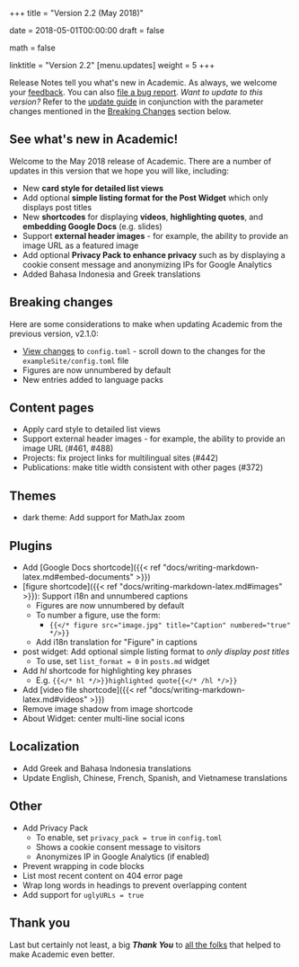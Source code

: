 +++
title = "Version 2.2 (May 2018)"

date = 2018-05-01T00:00:00
draft = false

math = false

linktitle = "Version 2.2"
[menu.updates]
  weight = 5
+++

Release Notes tell you what's new in Academic. As always, we welcome your [feedback](https://github.com/gcushen/hugo-academic/issues). You can also [file a bug report](https://github.com/gcushen/hugo-academic/issues). *Want to update to this version?* Refer to the [update guide](../../docs/update) in conjunction with the parameter changes mentioned in the [Breaking Changes](#breaking-changes) section below.

## See what's new in Academic!

Welcome to the May 2018 release of Academic. There are a number of updates in this version that we hope you will like, including:

- New **card style for detailed list views**
- Add optional **simple listing format for the Post Widget** which only displays post titles
- New **shortcodes** for displaying **videos**, **highlighting quotes**, and **embedding Google Docs** (e.g. slides)
- Support **external header images** - for example, the ability to provide an image URL as a featured image
- Add optional **Privacy Pack to enhance privacy** such as by displaying a cookie consent message and anonymizing IPs for Google Analytics
- Added Bahasa Indonesia and Greek translations

## Breaking changes

Here are some considerations to make when updating Academic from the previous version, v2.1.0:

- [View changes](https://github.com/gcushen/hugo-academic/compare/v2.1.0...v2.2.0#files_bucket) to `config.toml` - scroll down to the changes for the `exampleSite/config.toml` file
- Figures are now unnumbered by default
- New entries added to language packs
  
## Content pages

- Apply card style to detailed list views
- Support external header images - for example, the ability to provide an image URL (#461, #488)
- Projects: fix project links for multilingual sites (#442)
- Publications: make title width consistent with other pages (#372) 

## Themes

- dark theme: Add support for MathJax zoom

## Plugins

- Add [Google Docs shortcode]({{< ref "docs/writing-markdown-latex.md#embed-documents" >}})
- [figure shortcode]({{< ref "docs/writing-markdown-latex.md#images" >}}): Support i18n and unnumbered captions
  - Figures are now unnumbered by default
  - To number a figure, use the form:
    - `{{</* figure src="image.jpg" title="Caption" numbered="true" */>}}`
  - Add i18n translation for "Figure" in captions
- post widget: Add optional simple listing format to *only display post titles*
  - To use, set `list_format = 0` in `posts.md` widget
- Add *hl* shortcode for highlighting key phrases
    - E.g. `{{</* hl */>}}highlighted quote{{</* /hl */>}}`
- Add [video file shortcode]({{< ref "docs/writing-markdown-latex.md#videos" >}})
- Remove image shadow from image shortcode
- About Widget: center multi-line social icons 

## Localization

- Add Greek and Bahasa Indonesia translations
- Update English, Chinese, French, Spanish, and Vietnamese translations

## Other

- Add Privacy Pack
  - To enable, set `privacy_pack = true` in `config.toml`
  - Shows a cookie consent message to visitors
  - Anonymizes IP in Google Analytics (if enabled)
- Prevent wrapping in code blocks
- List most recent content on 404 error page
- Wrap long words in headings to prevent overlapping content
- Add support for `uglyURLs = true`

## Thank you

Last but certainly not least, a big **_Thank You_** to [all the folks](https://github.com/gcushen/hugo-academic/graphs/contributors) that helped to make Academic even better.
